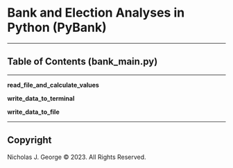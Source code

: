# **Bank and Election Analyses in Python (PyBank)**

----

## **Table of Contents (bank_main.py)**

----

**read_file_and_calculate_values**

**write_data_to_terminal**

**write_data_to_file**

----

## Copyright

Nicholas J. George © 2023. All Rights Reserved.
